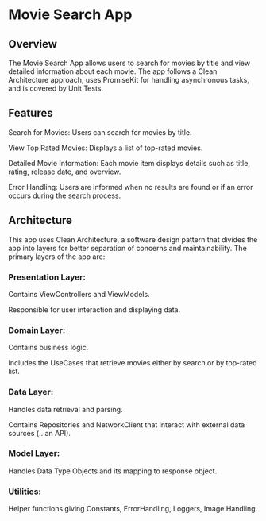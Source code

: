 # Movie Search App

## Overview
The Movie Search App allows users to search for movies by title and view detailed information about each movie. 
The app follows a Clean Architecture approach, uses PromiseKit for handling asynchronous tasks, and is covered by Unit Tests.

## Features
  Search for Movies: Users can search for movies by title.

  View Top Rated Movies: Displays a list of top-rated movies.

  Detailed Movie Information: Each movie item displays details such as title, rating, release date, and overview.

  Error Handling: Users are informed when no results are found or if an error occurs during the search process.

## Architecture
  This app uses Clean Architecture, a software design pattern that divides the app into layers for better separation of concerns and maintainability. The primary layers of the app are:

  ### Presentation Layer:

  Contains ViewControllers and ViewModels.

  Responsible for user interaction and displaying data.

  ### Domain Layer:

  Contains business logic.

  Includes the UseCases that retrieve movies either by search or by top-rated list.

  ### Data Layer:

  Handles data retrieval and parsing.

  Contains Repositories and NetworkClient that interact with external data sources (.. an API).

  ### Model Layer:

  Handles Data Type Objects and its mapping to response object.

  ### Utilities:

  Helper functions giving Constants, ErrorHandling, Loggers, Image Handling.
  
